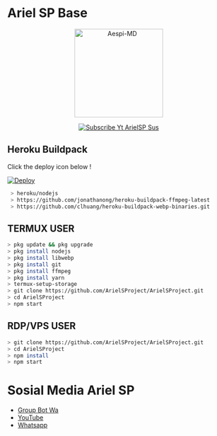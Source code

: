 # Ariel SP Base

<p align="center">
<img src="https://telegra.ph/file/775417d97825f5ee9a96e.jpg" alt="Aespi-MD" width="200"/>

<p align="center">
    <a href="https://ArielSProject.github.io">
        <img
            src="https://readme-typing-svg.herokuapp.com?size=15&width=280&lines=Aespi Botz+Ariel+SP+🙏"
            alt="Subscribe Yt ArielSP Sus"
        />
    </a>
</p>

## Heroku Buildpack

Click the deploy icon below !

[![Deploy](https://www.herokucdn.com/deploy/button.svg)](https://heroku.com/deploy?template=https://github.com/ArielSProject/ArielSProject)

```bash
 > heroku/nodejs
 > https://github.com/jonathanong/heroku-buildpack-ffmpeg-latest
 > https://github.com/clhuang/heroku-buildpack-webp-binaries.git
```

## TERMUX USER
```bash
> pkg update && pkg upgrade
> pkg install nodejs
> pkg install libwebp
> pkg install git
> pkg install ffmpeg
> pkg install yarn
> termux-setup-storage
> git clone https://github.com/ArielSProject/ArielSProject.git
> cd ArielSProject
> npm start
```

## RDP/VPS USER
```bash 
> git clone https://github.com/ArielSProject/ArielSProject.git
> cd ArielSProject
> npm install
> npm start
```

# Sosial Media Ariel SP
- [Group Bot Wa](https://chat.whatsapp.com/GDdlaFZDuLZFN32LqFhhWK)
- [YouTube ](https://youtube.com/c/ArielSPSus)
- [Whatsapp ](https://wa.me/6282118022072)
